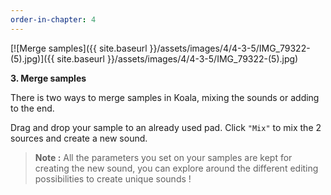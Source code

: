 ```yaml
---
order-in-chapter: 4
---
```


[![Merge samples]({{ site.baseurl }}/assets/images/4/4-3-5/IMG_79322-(5).jpg)]({{
site.baseurl }}/assets/images/4/4-3-5/IMG_79322-(5).jpg)

**3. Merge samples**

There is two ways to merge samples in Koala, mixing the sounds or adding to the end.

Drag and drop your sample to an already used pad.
Click `"Mix"` to mix the 2 sources and create a new sound.

> **Note :** All the parameters you set on your samples are kept for creating the new sound, you can explore around the
> different editing possibilities to create unique sounds !

